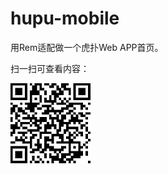 # hupu-mobile

用Rem适配做一个虎扑Web APP首页。

扫一扫可查看内容：

![Image text](https://raw.githubusercontent.com/Yuan-Yiming/hupu-mobile/master/src/images/link.png)


